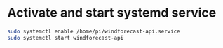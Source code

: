 # Activate and start systemd service

```bash
sudo systemctl enable /home/pi/windforecast-api.service
sudo systemctl start windforecast-api
```
